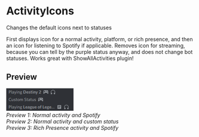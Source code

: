 # ActivityIcons
Changes the default icons next to statuses

First displays icon for a normal activity, platform, or rich presence, and then an icon for listening to Spotify if applicable. Removes icon for streaming, because you can tell by the purple status anyway, and does not change bot statuses. Works great with ShowAllActivities plugin!

## Preview
![preview](./assets/preview.png)  
*Preview 1: Normal activity and Spotify*  
*Preview 2: Normal activity and custom status*  
*Preview 3: Rich Presence activity and Spotify*